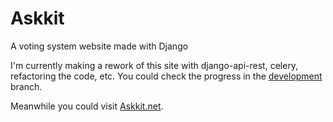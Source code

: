 # Askkit
A voting system website made with Django

I'm currently making a rework of this site with django-api-rest, celery, refactoring the code, etc.
You could check the progress in the [development](https://github.com/sergiorb/askkit/tree/development) branch.

Meanwhile you could visit [Askkit.net](https://askkit.net/).
